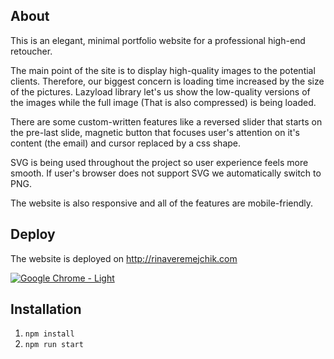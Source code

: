 ## About
This is an elegant, minimal portfolio website for a professional high-end retoucher.

The main point of the site is to display high-quality images to the potential clients. Therefore, our biggest concern is loading time increased by the size of the pictures.  Lazyload library let's us show the low-quality versions of the images while the full image (That is also compressed) is being loaded.

There are some custom-written features like a reversed slider that starts on the pre-last slide, magnetic button that focuses user's attention on it's content (the email) and cursor replaced by a css shape.

SVG is being used throughout the project so user experience feels more smooth. If user's browser does not support SVG we automatically switch to PNG.

The website is also responsive and all of the features are mobile-friendly.

## Deploy

The website is deployed on http://rinaveremejchik.com

<a href="http://rinaveremejchik.com/" target="_blank" rel="noopener noreferrer">

![Google Chrome - Light](https://user-images.githubusercontent.com/106176669/198884542-0bf5206a-116b-4786-9d7e-ca54a26a3d1d.png)

</a>

## Installation
 1. `npm install`
 2. `npm run start`
